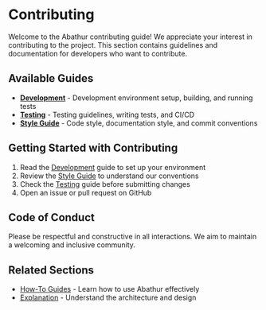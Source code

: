 # Contributing

Welcome to the Abathur contributing guide! We appreciate your interest in contributing to the project. This section contains guidelines and documentation for developers who want to contribute.

## Available Guides

- [**Development**](development.md) - Development environment setup, building, and running tests
- [**Testing**](testing.md) - Testing guidelines, writing tests, and CI/CD
- [**Style Guide**](style-guide.md) - Code style, documentation style, and commit conventions

## Getting Started with Contributing

1. Read the [Development](development.md) guide to set up your environment
2. Review the [Style Guide](style-guide.md) to understand our conventions
3. Check the [Testing](testing.md) guide before submitting changes
4. Open an issue or pull request on GitHub

## Code of Conduct

Please be respectful and constructive in all interactions. We aim to maintain a welcoming and inclusive community.

## Related Sections

- [How-To Guides](../how-to/) - Learn how to use Abathur effectively
- [Explanation](../explanation/) - Understand the architecture and design

